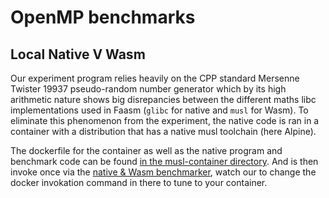 # OpenMP benchmarks

## Local Native V Wasm

Our experiment program relies heavily on the CPP standard Mersenne Twister 19937 pseudo-random number generator which by its high arithmetic nature shows big disrepancies between the different maths libc implementations used in Faasm (`glibc` for native and `musl` for Wasm). To eliminate this phenomenon from the experiment, the native code is ran in a container with a distribution that has a native musl toolchain (here Alpine).

The dockerfile for the container as well as the native program and benchmark code can be found [in the musl-container directory](musl-container). And is then invoke once via the [native & Wasm benchmarker](bench_omp.cpp), watch our to change the docker invokation command in there to tune to your container.
